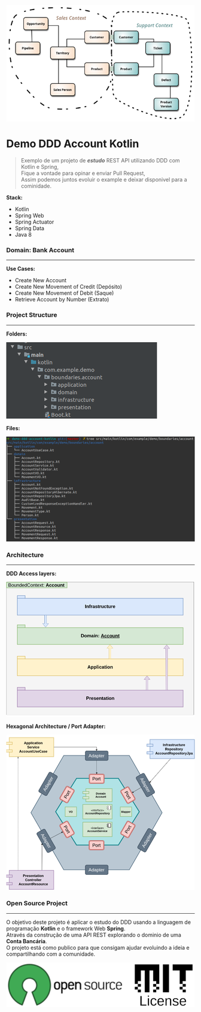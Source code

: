 ![Bounded Context](./doc/bounded-context.png)
# Demo DDD Account Kotlin

> Exemplo de um projeto de ***estudo*** REST API utilizando DDD com Kotlin e Spring,   
> Fique a vontade para opinar e enviar Pull Request,   
> Assim podemos juntos evoluir o example e deixar disponivel para a cominidade.

**Stack:**   

- Kotlin 
- Spring Web
- Spring Actuator
- Spring Data
- Java 8

### Domain: Bank Account
--------------------

**Use Cases:**   

- Create New Account
- Create New Movement of Credit (Depósito)
- Create New Movement of Debit (Saque)
- Retrieve Account by Number (Extrato)

### Project Structure
---------------------

**Folders:**   

![Folders](./doc/structure-folders.png)

**Files:**   

![Files](./doc/structure-files.png)


### Architecture
---------------- 

**DDD Access layers:**    

![DDD Access layers](./doc/packages-layers.png)

**Hexagonal Architecture / Port Adapter:**   

![Hexagonal Architecture](./doc/port-adapter-components.png) 


### Open Source Project 
-----------------------

O objetivo deste projeto é aplicar o estudo do DDD usando a linguagem de programação **Kotlin** e o framework Web **Spring**.   
Através da construção de uma API REST explorando o dominio de uma **Conta Bancária**.   
O projeto está como publico para que consigam ajudar evoluindo a ideia e compartilhando com a comunidade.   

![Open Source / MIT](./doc/opensource-mitlicense.png) 





 